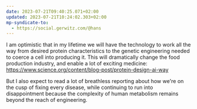 ```yaml
---
date: 2023-07-21T09:40:25.071+02:00
updated: 2023-07-21T10:24:02.303+02:00
mp-syndicate-to:
  - https://social.gerwitz.com/@hans
---
```

I am optimistic that in my lifetime we will have the technology to work all the way from desired protein characteristics to the genetic engineering needed to coerce a cell into producing it. This will dramatically change the food production industry, and enable a lot of exciting medicine: https://www.science.org/content/blog-post/protein-design-ai-way

But I also expect to read a lot of breathless reporting about how we're on the cusp of fixing every disease, while continuing to run into disappointment because the complexity of human metabolism remains beyond the reach of engineering.

